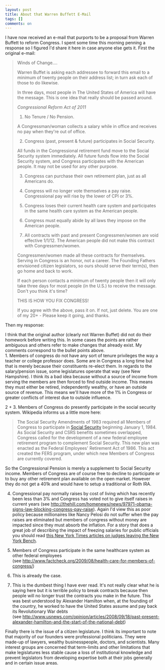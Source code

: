 ```yaml
---
layout: post
title: About that Warren Buffett E-Mail
tags: []
comments: on
---
```

I have now received an e-mail that purports to be a proposal from Warren Buffett to reform Congress. I spent some time this morning penning a response so I figured I'd share it here in case anyone else gets it. First the original e-mail:
<blockquote>Winds of Change....

Warren Buffet is asking each addressee to forward this email to a minimum of twenty people on their address list; in turn ask each of those to do likewise.

In three days, most people in The United States of America will have the message. This is one idea that really should be passed
around.

_*Congressional Reform Act of 2011*_

1. No Tenure / No Pension.

A Congressman/woman collects a salary while in office and receives no
pay when they're out of office.

2. Congress (past, present &amp; future) participates in Social
Security.

All funds in the Congressional retirement fund move to the
Social Security system immediately. All future funds flow into
the Social Security system, and Congress participates with the
American people. It may not be used for any other purpose.

3. Congress can purchase their own retirement plan, just as all
Americans do.

4. Congress will no longer vote themselves a pay raise.
Congressional pay will rise by the lower of CPI or 3%.

5. Congress loses their current health care system and
participates in the same health care system as the American people.

6. Congress must equally abide by all laws they impose on the
American people.

7. All contracts with past and present Congressmen/women are void
effective 1/1/12. The American people did not make this
contract with Congressmen/women.

Congressmen/women made all these contracts for themselves. Serving in
Congress is an honor, not a career. The Founding Fathers
envisioned citizen legislators, so ours should serve their
term(s), then go home and back to work.

If each person contacts a minimum of twenty people then it will
only take three days for most people (in the U.S.) to receive
the message. Don't you think it's time?

THIS IS HOW YOU FIX CONGRESS!

If you agree with the above, pass it on. If not, just delete.
You are one of my 20+ - Please keep it going, and thanks.</blockquote>
Then my response:
<div>I think that the original author (clearly not Warren Buffet) did not do their homework before writing this. In some cases the points are rather ambiguous and others refer to make changes that already exist. My comments correspond to the bullet points above.</div>
1. Members of congress do not have any sort of tenure privileges the way a teacher or college professor does. Some are in Congress a long time but that is merely because their constituents re-elect them. In regards to the salary/pension issue, some legislatures operate that way (see New Hampshire). I think its a bad idea because without a source of income from serving the members are then forced to find outside income. This means they must either be retired, independently wealthy, or have an outside source of revenue. This means we'll have more of the 1% in Congress or greater conflicts of interest due to outside influence.

2 + 3. Members of Congress do presently participate in the social security system. Wikipedia informs us a little more here:
<blockquote>The Social Security Amendments of 1983 required all Members of Congress to participate in <a title="Social Security (United States)" href="http://en.wikipedia.org/wiki/Social_Security_(United_States)">Social Security</a> beginning January 1, 1984. As Social Security and CSRS benefits sometimes overlapped, Congress called for the development of a new federal employee retirement program to complement Social Security. This new plan was enacted as the Federal Employees' Retirement Act of 1986. This act created the FERS program, under which new Members of Congress are currently covered.</blockquote>
So the Congressional Pension is merely a supplement to Social Security income. Members of Congress are of course free to decline to participate or to buy any other retirement plan available on the open market. However they do not get a 401k and would have to setup a traditional or Roth IRA.

4. Congressional pay normally raises by cost of living which has recently been less than 3% and Congress has voted not to give itself raises in current years (see <a href="https://web.archive.org/web/20130127041737/http://thehill.com/homenews/news/97971-obama-signs-law-blocking-congress-pay-raise">http://thehill.com/homenews/news/97971-obama-signs-law-blocking-congress-pay-raise</a>). Again I'd view this as poor policy because millionaires like Nancy Pelosi do not suffer when the pay raises are eliminated but members of congress without money are impacted since they must absorb the inflation. For a story that does a great job of describing the impact of freezing salaries for public officials you should read <a href="http://www.nytimes.com/2011/07/05/nyregion/with-salary-freeze-more-new-york-judges-are-leaving-the-bench.html">this New York Times articles on judges leaving the New York Bench</a>.

5. Members of Congress participate in the same healthcare system as other federal employees (see <a href="http://www.factcheck.org/2009/08/health-care-for-members-of-congress/">http://www.factcheck.org/2009/08/health-care-for-members-of-congress/</a>)

6. This is already the case.

7. This is the dumbest thing I have ever read. It's not really clear what he is saying here but it is terrible policy to break contracts because then people will no longer trust the contracts you make in the future. This was best understood by Alexander Hamilton when, at the founding of the country, he worked to have the United States assume and pay back its Revolutionary War debts (see <a href="http://www.usnews.com/opinion/articles/2008/09/18/past-present-alexander-hamilton-and-the-start-of-the-national-debt">http://www.usnews.com/opinion/articles/2008/09/18/past-present-alexander-hamilton-and-the-start-of-the-national-debt</a>)

Finally there is the issue of a citizen legislature. I think its important to note that majority of our founders were professional politicians. They were made-up of lawyers, wealthy businesspeople, doctors, and scientists. Many interest groups are concerned that term-limits and other limitations that make legislatures less stable cause a loss of institutional knowledge and prevent legislators from developing expertise both at their jobs generally and in certain issue areas.
